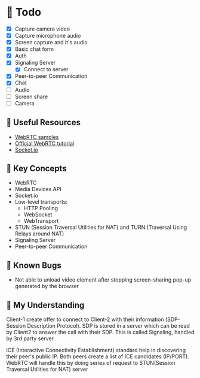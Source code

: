 # 📝 Todo

- [x] Capture camera video
- [x] Capture microphone audio
- [x] Screen capture and it's audio
- [x] Basic chat form
- [x] Auth
- [x] Signaling Server
  - [x] Connect to server
- [x] Peer-to-peer Communication
- [x] Chat
- [ ] Audio
- [ ] Screen share
- [ ] Camera

## 📌 Useful Resources
- [WebRTC samples](https://webrtc.github.io/samples/)
- [Official WebRTC tutorial](https://codelabs.developers.google.com/codelabs/webrtc-web/#0)
- [Socket.io](https://socket.io/docs/v4/tutorial/introduction)

## 🔑 Key Concepts

- WebRTC
- Media Devices API
- Socket.io
- Low-level transports:
    - HTTP Pooling
    - WebSocket
    - WebTransport
- STUN (Session Traversal Utilities for NAT) and
  TURN (Traversal Using Relays around NAT)
- Signaling Server
- Peer-to-peer Communication

## 🐛 Known Bugs

- Not able to unload video element after stopping screen-sharing pop-up
generated by the browser

## 🧠 My Understanding

Client-1 create offer to connect to Client-2 with their information
(SDP-Session Description Protocol).
SDP is stored in a server which can be read by Client2 to answer the call
with their SDP. This is called Signaling, handled by 3rd party server.

ICE (Interactive Connectivity Establishment) standard help in discovering
their peer's public IP. Both peers create a list of ICE candidates (IP/PORT).
WebRTC will handle this by doing series of request to STUN(Session Traversal
Utilities for NAT) server
